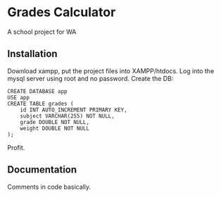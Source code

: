 
# Grades Calculator

A school project for WA


## Installation

Download xampp, put the project files into XAMPP/htdocs. Log into the mysql server using root and no password. Create the DB:

```
CREATE DATABASE app
USE app
CREATE TABLE grades (
    id INT AUTO_INCREMENT PRIMARY KEY,
    subject VARCHAR(255) NOT NULL,
    grade DOUBLE NOT NULL,
    weight DOUBLE NOT NULL
);
```
Profit.
    
## Documentation

Comments in code basically.

